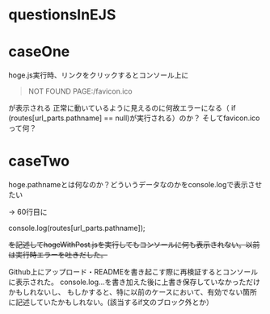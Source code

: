# questionsInEJS

# caseOne

hoge.js実行時、リンクをクリックするとコンソール上に

> NOT FOUND PAGE:/favicon.ico

が表示される
正常に動いているように見えるのに何故エラーになる（ if (routes[url_parts.pathname] == null)が実行される）のか？
そしてfavicon.icoって何？

# caseTwo

hoge.pathnameとは何なのか？どういうデータなのかをconsole.logで表示させたい

-> 60行目に

console.log(routes[url_parts.pathname]);

~~を記述してhogeWithPost.jsを実行してもコンソールに何も表示されない。以前は実行時エラーを吐きだした。~~

Github上にアップロード・READMEを書き起こす際に再検証するとコンソールに表示された。
console.log...を書き加えた後に上書き保存していなかっただけかもしれないし、
もしかすると、特に以前のケースにおいて、有効でない箇所に記述していたかもしれない。(該当するif文のブロック外とか）

